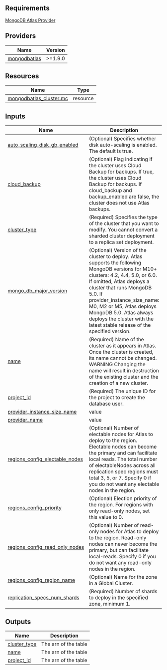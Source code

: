 <!-- BEGIN_TF_DOCS -->
## Requirements

[MongoDB Atlas Provider](https://registry.terraform.io/providers/mongodb/mongodbatlas/1.9.0)

## Providers

| Name | Version |
|------|---------|
| <a name="provider_mongodbatlas"></a> [mongodbatlas](#provider\_mongodbatlas) | >=1.9.0 |


## Resources

| Name | Type |
|------|------|
| [mongodbatlas_cluster.mc](https://registry.terraform.io/providers/hashicorp/mongodbatlas/latest/docs/resources/cluster) | resource |

## Inputs

| Name | Description | Type | Default | Required |
|------|-------------|------|---------|:--------:|
| <a name="input_auto_scaling_disk_gb_enabled"></a> [auto\_scaling\_disk\_gb\_enabled](#input\_auto\_scaling\_disk\_gb\_enabled) | (Optional) Specifies whether disk auto-scaling is enabled. The default is true. | `bool` | n/a | yes |
| <a name="input_cloud_backup"></a> [cloud\_backup](#input\_cloud\_backup) | (Optional) Flag indicating if the cluster uses Cloud Backup for backups. If true, the cluster uses Cloud Backup for backups. If cloud\_backup and backup\_enabled are false, the cluster does not use Atlas backups. | `bool` | n/a | yes |
| <a name="input_cluster_type"></a> [cluster\_type](#input\_cluster\_type) | (Required) Specifies the type of the cluster that you want to modify. You cannot convert a sharded cluster deployment to a replica set deployment. | `string` | n/a | yes |
| <a name="input_mongo_db_major_version"></a> [mongo\_db\_major\_version](#input\_mongo\_db\_major\_version) | (Optional) Version of the cluster to deploy. Atlas supports the following MongoDB versions for M10+ clusters: 4.2, 4.4, 5.0, or 6.0. If omitted, Atlas deploys a cluster that runs MongoDB 5.0. If provider\_instance\_size\_name: M0, M2 or M5, Atlas deploys MongoDB 5.0. Atlas always deploys the cluster with the latest stable release of the specified version. | `string` | n/a | yes |
| <a name="input_name"></a> [name](#input\_name) | (Required) Name of the cluster as it appears in Atlas. Once the cluster is created, its name cannot be changed. WARNING Changing the name will result in destruction of the existing cluster and the creation of a new cluster. | `string` | n/a | yes |
| <a name="input_project_id"></a> [project\_id](#input\_project\_id) | (Required) The unique ID for the project to create the database user. | `string` | n/a | yes |
| <a name="input_provider_instance_size_name"></a> [provider\_instance\_size\_name](#input\_provider\_instance\_size\_name) | value | `any` | n/a | yes |
| <a name="input_provider_name"></a> [provider\_name](#input\_provider\_name) | value | `any` | n/a | yes |
| <a name="input_regions_config_electable_nodes"></a> [regions\_config\_electable\_nodes](#input\_regions\_config\_electable\_nodes) | (Optional) Number of electable nodes for Atlas to deploy to the region. Electable nodes can become the primary and can facilitate local reads. The total number of electableNodes across all replication spec regions must total 3, 5, or 7. Specify 0 if you do not want any electable nodes in the region. | `number` | n/a | yes |
| <a name="input_regions_config_priority"></a> [regions\_config\_priority](#input\_regions\_config\_priority) | (Optional) Election priority of the region. For regions with only read-only nodes, set this value to 0. | `number` | n/a | yes |
| <a name="input_regions_config_read_only_nodes"></a> [regions\_config\_read\_only\_nodes](#input\_regions\_config\_read\_only\_nodes) | (Optional) Number of read-only nodes for Atlas to deploy to the region. Read-only nodes can never become the primary, but can facilitate local-reads. Specify 0 if you do not want any read-only nodes in the region. | `number` | n/a | yes |
| <a name="input_regions_config_region_name"></a> [regions\_config\_region\_name](#input\_regions\_config\_region\_name) | (Optional) Name for the zone in a Global Cluster. | `string` | n/a | yes |
| <a name="input_replication_specs_num_shards"></a> [replication\_specs\_num\_shards](#input\_replication\_specs\_num\_shards) | (Required) Number of shards to deploy in the specified zone, minimum 1. | `number` | n/a | yes |

## Outputs

| Name | Description |
|------|-------------|
| <a name="output_cluster_type"></a> [cluster\_type](#output\_cluster\_type) | The arn of the table |
| <a name="output_name"></a> [name](#output\_name) | The arn of the table |
| <a name="output_project_id"></a> [project\_id](#output\_project\_id) | The arn of the table |
<!-- END_TF_DOCS -->